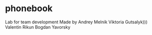 # phonebook
Lab for team development
Made by 
  Andrey Melnik
  Viktoria Gutsalyk)))
  Valentin Rikun
  Bogdan Yavorsky
